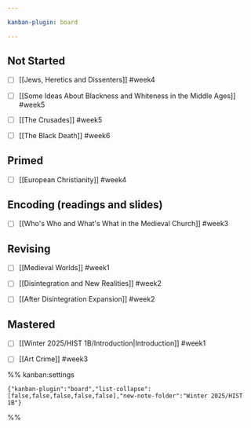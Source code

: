 ```yaml
---

kanban-plugin: board

---
```


## Not Started

- [ ] [[Jews, Heretics and Dissenters]] #week4
- [ ] [[Some Ideas About Blackness and Whiteness in the Middle Ages]] #week5
- [ ] [[The Crusades]] #week5
- [ ] [[The Black Death]] #week6


## Primed

- [ ] [[European Christianity]] #week4


## Encoding (readings and slides)

- [ ] [[Who's Who and What's What in the Medieval Church]] #week3


## Revising

- [ ] [[Medieval Worlds]] #week1
- [ ] [[Disintegration and New Realities]] #week2
- [ ] [[After Disintegration Expansion]] #week2


## Mastered

- [ ] [[Winter 2025/HIST 1B/Introduction|Introduction]] #week1
- [ ] [[Art Crime]] #week3




%% kanban:settings
```
{"kanban-plugin":"board","list-collapse":[false,false,false,false,false],"new-note-folder":"Winter 2025/HIST 1B"}
```
%%